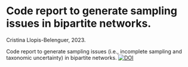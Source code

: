 # Code report to generate sampling issues in bipartite networks.

Cristina Llopis-Belenguer, 2023.

Code report to generate sampling issues (i.e., incomplete sampling and taxonomic uncertainty) in bipartite networks.
[![DOI](https://zenodo.org/badge/661261326.svg)](https://zenodo.org/badge/latestdoi/661261326)
